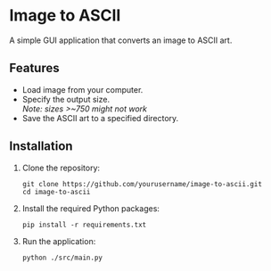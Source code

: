 # Image to ASCII

A simple GUI application that converts an image to ASCII art.

## Features

- Load image from your computer.
- Specify the output size.<br/>
  _Note: sizes >~750 might not work_
- Save the ASCII art to a specified directory.

## Installation

1. Clone the repository:

   ```
   git clone https://github.com/yourusername/image-to-ascii.git
   cd image-to-ascii
   ```

2. Install the required Python packages:

   ```
   pip install -r requirements.txt
   ```

3. Run the application:
   ```
   python ./src/main.py
   ```
